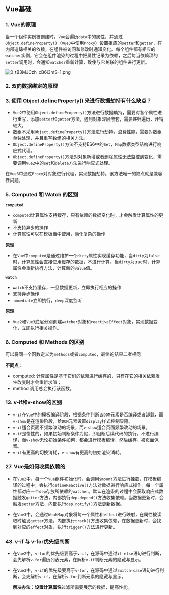 ## Vue基础

### 1. Vue的原理

当一个组件实例被创建时，`Vue`会遍历`data`中的属性，并通过`Object.defineProperty()`（`Vue3`中使用`Proxy`）设置相应的`setter`和`getter`，在内部追踪相关的依赖，在组件被访问和修改时通知变化。每个组件都有相应的`watcher`实例，它会在组件渲染的过程中把属性记录为依赖，之后每当依赖项的`setter`调用时，会通知`watcher`重新计算，致使与它关联的组件进行更新。

![0_tB3MJCzh_cB6i3mS-1.png](https://p3-juejin.byteimg.com/tos-cn-i-k3u1fbpfcp/b1b16025a35b4cd2b343a92e740621b7~tplv-k3u1fbpfcp-zoom-in-crop-mark:4536:0:0:0.awebp)

### 2. 双向数据绑定的原理

### 3. 使用 Object.defineProperty() 来进行数据劫持有什么缺点？

* `Vue2`中使用`Object.defineProperty()`方法进行数据劫持，需要对各个属性进行重写，添加`setter`和`getter`方法，遇到对象深层嵌套，需要递归遍历，开销较大。
* 数组不采用`Object.defineProperty()`方法进行劫持，浪费性能，需要对数组单独处理，并且重写数组的相关方法。
* `Object.defineProperty()`方法不支持ES6中的`Set`，`Map`数据类型结构进行响应式代理。
* `Object.defineProperty()`方法对对象新增或者删除属性无法监控到变化，需要调用`Vue2`中的`set`和`delete`方法进行响应式处理。

在`Vue3`中通过`Proxy`对对象进行代理，实现数据劫持。该方法唯一的缺点就是兼容性问题。

### 5. Computed 和 Watch 的区别

**`computed`**

* `computed`计算属性支持缓存，只有依赖的数据变化时，才会触发计算属性的更新
* 不支持异步的操作
* 计算属性可以在模板当中使用，简化复杂的操作

**原理**

* 在`Vue`中`computed`是通过维护一个`dirty`属性实现缓存功能，当`dirty`为`false`时，计算属性会直接使用缓存的数据，不进行计算。当`dirty`为true时，计算属性会重新执行方法，计算新的`value`值。

**`watch`**

* `watch`不支持缓存，一旦数据更新，立即执行相应的操作
* 支持异步操作
* `immediate`立即执行，`deep`深度监听

**原理**

* `Vue2`和`Vue3`底层分别创建`watcher`对象和`reactiveEffect`对象，实现数据变化，立即执行相关操作。

### 6. Computed 和 Methods 的区别

可以将同一个函数定义为`methods`或者`computed`，最终的结果二者相同

**不同点：**

- computed: 计算属性是基于它们的依赖进行缓存的，只有在它的相关依赖发生改变时才会重新求值；
- method 调用总会执行该函数。

### 13. v-if和v-show的区别

* `v-if`在`Vue`中的模板编译阶段，根据条件判断该`DOM`元素是否编译或者卸载，而`v-show`是在渲染阶段，给`DOM`元素设置`display`样式控制显隐。
* `v-if`适合页面不频繁改动的场景，而`v-show`适合页面频繁改动的场景。
* `v-if`是惰性的，如果初始判断条件为假，即阻断后续代码的执行，不进行编译，而`v-show`无论初始条件如何，都会进行模板编译，然后缓存，被页面保留。
* `v-if`有更高的切换消耗，`v-show`有更高的初始渲染消耗。

### 27. Vue是如何收集依赖的

* 在`Vue2`中，每一个`Vue`组件初始化时，会调用`$mount`方法进行挂载，在模板编译的过程中，会执行`defineReactive()`方法对数据进行响应式操作。每一个属性都对应一个`dep`存放所依赖的`watcher`。默认在渲染的过程中会获取响应式数据触发`getter`方法，内部执行`dep.depend()`方法收集依赖。当数据更新时，会触发`setter`方法，内部执行`dep.notify()`方法更新数据。

* 在`Vue3`中，会通过`WeakMap`对象将每一个属性和`effect`进行映射，在属性被读取时触发`getter`方法，内部执行`track()`方法收集依赖，在数据更新时，会找到对应的`effect`对象，执行`trigger()`方法进行更新。

### 43. v-if 与 v-for优先级判断

* 在`Vue2`中，`v-for`的优先级要高于`v-if`，在源码中通过`if-else`语句进行判断，会先解析`v-for`遍历列表元素，在解析`v-if`判断元素的隐藏与显示。

* 在`Vue3`中，`v-if`的优先级要高于`v-for`，在源码中通过`switch-case`语句进行判断，会先解析`v-if`，在解析`v-for`判断元素的隐藏与显示。

  **解决办法：**设置**计算属性**过滤所需要展示的数据，提高性能。

